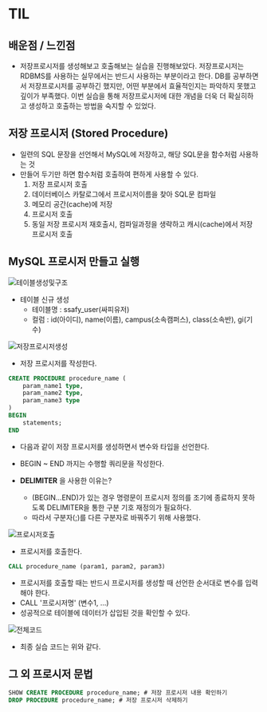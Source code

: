 # TIL

## 배운점 / 느낀점
- 저장프로시저를 생성해보고 호출해보는 실습을 진행해보았다. 저장프로시저는 RDBMS를 사용하는 실무에서는 반드시 사용하는 부분이라고 한다.
DB를 공부하면서 저장프로시저를 공부하긴 했지만, 어떤 부분에서 효율적인지는 파악하지 못했고 깊이가 부족했다.
이번 실습을 통해 저장프로시저에 대한 개념을 더욱 더 확실히하고 생성하고 호출하는 방법을 숙지할 수 있었다.

## 저장 프로시저 (Stored Procedure)

- 일련의 SQL 문장을 선언해서 MySQL에 저장하고, 해당 SQL문을 함수처럼 사용하는 것
- 만들어 두기만 하면 함수처럼 호출하여 편하게 사용할 수 있다.
	1. 저장 프로시저 호출
	2. 데이터베이스 카탈로그에서 프로시저이름을 찾아 SQL문 컴파일
	3. 메모리 공간(cache)에 저장
	4. 프로시저 호출
	5. 동일 저장 프로시저 재호출시, 컴파일과정을 생략하고 캐시(cache)에서 저장 프로시저 호출

## MySQL 프로시저 만들고 실행

![테이블생성및구조](https://user-images.githubusercontent.com/92859179/173905251-ed67d5f7-ee27-41d2-83f0-9179f9945c93.jpg)

- 테이블 신규 생성
	- 테이블명 : ssafy_user(싸피유저)
	- 컬럼 : id(아이디), name(이름), campus(소속캠퍼스), class(소속반), gi(기수)

![저장프로시저생성](https://user-images.githubusercontent.com/92859179/173905259-4542cab6-3aef-47d3-afb2-35d5fb538e63.jpg)

- 저장 프로시저를 작성한다.
```sql
CREATE PROCEDURE procedure_name (
	param_name1 type,
	param_name2 type,
	param_name3 type
)
BEGIN
	statements;
END
```
- 다음과 같이 저장 프로시저를 생성하면서 변수와 타입을 선언한다.
- BEGIN ~ END 까지는 수행할 쿼리문을 작성한다.

- **DELIMITER** 을 사용한 이유는?
	- (BEGIN...END)가 있는 경우 명령문이 프로시저 정의를 조기에 종료하지 못하도록 DELIMITER을 통한 구분 기호 재정의가 필요하다.
	- 따라서 구분자(;)를 다른 구분자로 바꿔주기 위해 사용했다.
	

![프로시저호출](https://user-images.githubusercontent.com/92859179/173905262-ef29127a-8650-4a71-9619-14760730242e.jpg)

- 프로시저를 호출한다.
```sql
CALL procedure_name (param1, param2, param3)
```

- 프로시저를 호출할 때는 반드시 프로시저를 생성할 때 선언한 순서대로 변수를 입력해야 한다.
- CALL '프로시저명' (변수1, ...)
- 성공적으로 테이블에 데이터가 삽입된 것을 확인할 수 있다.

![전체코드](https://user-images.githubusercontent.com/92859179/173905270-120b4113-4c8e-4c7f-a759-26de8f170864.jpg)

- 최종 실습 코드는 위와 같다.


## 그 외 프로시저 문법

```sql
SHOW CREATE PROCEDURE procedure_name; # 저장 프로시저 내용 확인하기
DROP PROCEDURE procedure_name; # 저장 프로시저 삭제하기
```